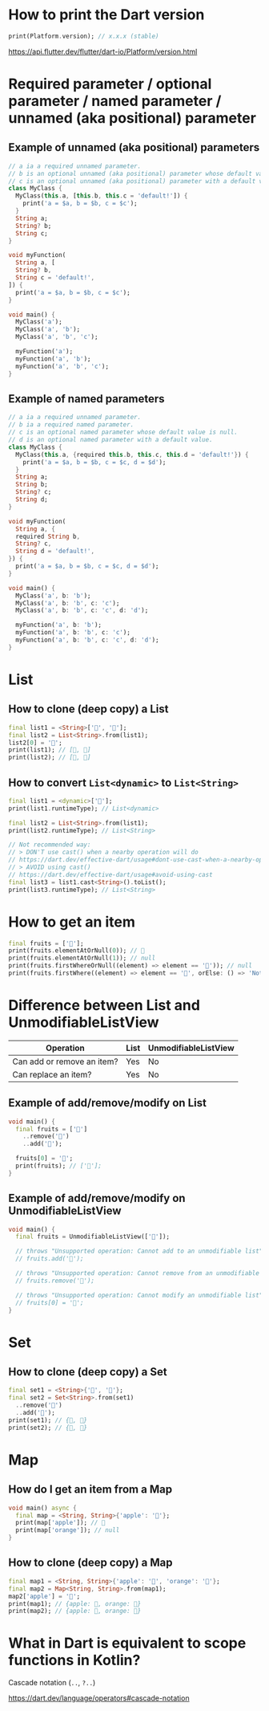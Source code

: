 # How to print the Dart version
```dart
print(Platform.version); // x.x.x (stable)
```
https://api.flutter.dev/flutter/dart-io/Platform/version.html

# Required parameter / optional parameter / named parameter / unnamed (aka positional) parameter
## Example of unnamed (aka positional) parameters
```dart
// a ia a required unnamed parameter.
// b is an optional unnamed (aka positional) parameter whose default value is null.
// c is an optional unnamed (aka positional) parameter with a default value.
class MyClass {
  MyClass(this.a, [this.b, this.c = 'default!']) {
    print('a = $a, b = $b, c = $c');
  }
  String a;
  String? b;
  String c;
}

void myFunction(
  String a, [
  String? b,
  String c = 'default!',
]) {
  print('a = $a, b = $b, c = $c');
}

void main() {
  MyClass('a');
  MyClass('a', 'b');
  MyClass('a', 'b', 'c');

  myFunction('a');
  myFunction('a', 'b');
  myFunction('a', 'b', 'c');
}
```

## Example of named parameters
```dart
// a ia a required unnamed parameter.
// b ia a required named parameter.
// c is an optional named parameter whose default value is null.
// d is an optional named parameter with a default value.
class MyClass {
  MyClass(this.a, {required this.b, this.c, this.d = 'default!'}) {
    print('a = $a, b = $b, c = $c, d = $d');
  }
  String a;
  String b;
  String? c;
  String d;
}

void myFunction(
  String a, {
  required String b,
  String? c,
  String d = 'default!',
}) {
  print('a = $a, b = $b, c = $c, d = $d');
}

void main() {
  MyClass('a', b: 'b');
  MyClass('a', b: 'b', c: 'c');
  MyClass('a', b: 'b', c: 'c', d: 'd');

  myFunction('a', b: 'b');
  myFunction('a', b: 'b', c: 'c');
  myFunction('a', b: 'b', c: 'c', d: 'd');
}
```

# List
## How to clone (deep copy) a List
```dart
final list1 = <String>['🍎', '🍊'];
final list2 = List<String>.from(list1);
list2[0] = '🍏';
print(list1); // [🍎, 🍊]
print(list2); // [🍏, 🍊]
```

## How to convert `List<dynamic>` to `List<String>`
```dart
final list1 = <dynamic>['🍎'];
print(list1.runtimeType); // List<dynamic>

final list2 = List<String>.from(list1);
print(list2.runtimeType); // List<String>

// Not recommended way:
// > DON'T use cast() when a nearby operation will do
// https://dart.dev/effective-dart/usage#dont-use-cast-when-a-nearby-operation-will-do
// > AVOID using cast()
// https://dart.dev/effective-dart/usage#avoid-using-cast
final list3 = list1.cast<String>().toList();
print(list3.runtimeType); // List<String>
```

# How to get an item
```dart
final fruits = ['🍎'];
print(fruits.elementAtOrNull(0)); // 🍎
print(fruits.elementAtOrNull(1)); // null
print(fruits.firstWhereOrNull((element) => element == '🍏')); // null
print(fruits.firstWhere((element) => element == '🍏', orElse: () => 'Not found!')); // Not found!
```

# Difference between List and UnmodifiableListView
Operation|List|UnmodifiableListView
--|--|--
Can add or remove an item?|Yes|No
Can replace an item?|Yes|No

## Example of add/remove/modify on List
```dart
void main() {
  final fruits = ['🍎']
    ..remove('🍎')
    ..add('🍏');

  fruits[0] = '🍊';
  print(fruits); // ['🍊'];
}
```

## Example of add/remove/modify on UnmodifiableListView
```dart
void main() {
  final fruits = UnmodifiableListView(['🍎']);

  // throws "Unsupported operation: Cannot add to an unmodifiable list".
  // fruits.add('🍏');

  // throws "Unsupported operation: Cannot remove from an unmodifiable list".
  // fruits.remove('🍎');

  // throws "Unsupported operation: Cannot modify an unmodifiable list".
  // fruits[0] = '🍏';
}
```

# Set
## How to clone (deep copy) a Set
```dart
final set1 = <String>{'🍎', '🍊'};
final set2 = Set<String>.from(set1)
  ..remove('🍎')
  ..add('🍏');
print(set1); // {🍎, 🍊}
print(set2); // {🍊, 🍏}
```

# Map
## How do I get an item from a Map
```dart
void main() async {
  final map = <String, String>{'apple': '🍎'};
  print(map['apple']); // 🍎
  print(map['orange']); // null
}
```

## How to clone (deep copy) a Map
```dart
final map1 = <String, String>{'apple': '🍎', 'orange': '🍊'};
final map2 = Map<String, String>.from(map1);
map2['apple'] = '🍏';
print(map1); // {apple: 🍎, orange: 🍊}
print(map2); // {apple: 🍏, orange: 🍊}
```

# What in Dart is equivalent to scope functions﻿ in Kotlin?
Cascade notation (`..`, `?..`)

https://dart.dev/language/operators#cascade-notation
